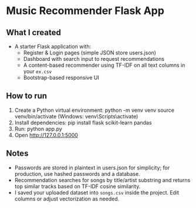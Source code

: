 
# Music Recommender Flask App

## What I created
- A starter Flask application with:
  - Register & Login pages (simple JSON store users.json)
  - Dashboard with search input to request recommendations
  - A content-based recommender using TF-IDF on all text columns in your `ex.csv`
  - Bootstrap-based responsive UI

## How to run
1. Create a Python virtual environment:
   python -m venv venv
   source venv/bin/activate   (Windows: venv\Scripts\activate)
2. Install dependencies:
   pip install flask scikit-learn pandas
3. Run:
   python app.py
4. Open http://127.0.0.1:5000

## Notes
- Passwords are stored in plaintext in users.json for simplicity; for production, use hashed passwords and a database.
- Recommendation searches for songs by title/artist substring and returns top similar tracks based on TF-IDF cosine similarity.
- I saved your uploaded dataset into `songs.csv` inside the project. Edit columns or adjust vectorization as needed.

